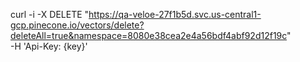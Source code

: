 curl -i -X DELETE "https://qa-veloe-27f1b5d.svc.us-central1-gcp.pinecone.io/vectors/delete?deleteAll=true&namespace=8080e38cea2e4a56bdf4abf92d12f19c" \
  -H 'Api-Key: {key}'